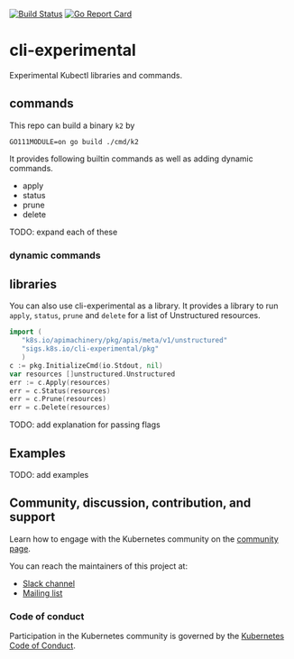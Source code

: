 [![Build Status](https://travis-ci.org/kubernetes-sigs/cli-experimental.svg?branch=master)](https://travis-ci.org/kubernetes-sigs/cli-experimental "Travis")
[![Go Report Card](https://goreportcard.com/badge/sigs.k8s.io/cli-experimental)](https://goreportcard.com/report/sigs.k8s.io/cli-experimental)

# cli-experimental

Experimental Kubectl libraries and commands.

## commands
This repo can build a binary `k2` by
```
GO111MODULE=on go build ./cmd/k2
```
It provides following builtin commands as well as adding dynamic commands.
- apply
- status
- prune
- delete

 TODO: expand each of these

 ### dynamic commands

 ## libraries
You can also use cli-experimental as a library. It provides a library to run `apply`,
`status`, `prune` and `delete` for a list of Unstructured resources.

 ```Go
import (
	"k8s.io/apimachinery/pkg/apis/meta/v1/unstructured"
	"sigs.k8s.io/cli-experimental/pkg"
	)
 c := pkg.InitializeCmd(io.Stdout, nil)
var resources []unstructured.Unstructured
 err := c.Apply(resources)
err = c.Status(resources)
err = c.Prune(resources)
err = c.Delete(resources)
```
TODO: add explanation for passing flags

 ## Examples
TODO: add examples

## Community, discussion, contribution, and support

Learn how to engage with the Kubernetes community on the [community page](http://kubernetes.io/community/).

You can reach the maintainers of this project at:

- [Slack channel](https://kubernetes.slack.com/messages/sig-cli)
- [Mailing list](https://groups.google.com/forum/#!forum/kubernetes-sig-cli)

### Code of conduct

Participation in the Kubernetes community is governed by the [Kubernetes Code of Conduct](code-of-conduct.md).
